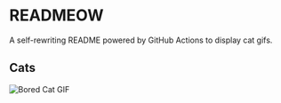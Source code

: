 # READMEOW

A self-rewriting README powered by GitHub Actions to display cat gifs.

## Cats

![Bored Cat GIF](https://media1.giphy.com/media/v1.Y2lkPTlhY2QwMmRhY2dqdmF5djV6ZGY0aTl0OWtqdjB4MG83cnFveHAyb3JhbmV1bjUydyZlcD12MV9naWZzX3NlYXJjaCZjdD1n/mlvseq9yvZhba/200.gif)
